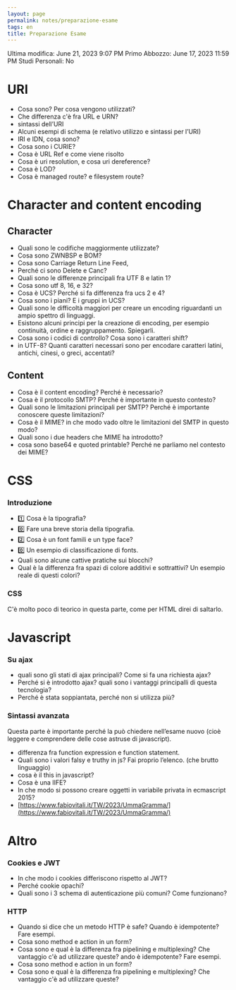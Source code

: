 ```yaml
---
layout: page
permalink: notes/preparazione-esame
tags: en
title: Preparazione Esame
---
```


Ultima modifica: June 21, 2023 9:07 PM
Primo Abbozzo: June 17, 2023 11:59 PM
Studi Personali: No

# URI

- Cosa sono? Per cosa vengono utilizzati?
- Che differenza c'è fra URL e URN?
- sintassi dell’URI
- Alcuni esempi di schema (e relativo utilizzo e sintassi per l’URI)
- IRI e IDN, cosa sono?
- Cosa sono i CURIE?
- Cosa è URL Ref e come viene risolto
- Cosa è uri resolution, e cosa uri dereference?
- Cosa è LOD?
- Cosa è managed route? e filesystem route?

# Character and content encoding

## Character

- Quali sono le codifiche maggiormente utilizzate?
- Cosa sono ZWNBSP e BOM?
- Cosa sono Carriage Return Line Feed,
- Perché ci sono Delete e Canc?
- Quali sono le differenze principali fra UTF 8 e latin 1?
- Cosa sono utf 8, 16, e 32?
- Cosa è UCS? Perché si fa differenza fra ucs 2 e 4?
- Cosa sono i piani? E i gruppi in UCS?
- Quali sono le difficoltà maggiori per creare un encoding riguardanti un ampio spettro di linguaggi.
- Esistono alcuni principi per la creazione di encoding, per esempio continuità, ordine e raggruppamento. Spiegarli.
- Cosa sono i codici di controllo? Cosa sono i caratteri shift?
- in UTF-8? Quanti caratteri necessari sono per encodare caratteri latini, antichi, cinesi, o greci, accentati?

## Content

- Cosa è il content encoding? Perché è necessario?
- Cosa è il protocollo SMTP? Perché è importante in questo contesto?
- Quali sono le limitazioni principali per SMTP? Perché è importante conoscere queste limitazioni?
- Cosa è il MIME? in che modo vado oltre le limitazioni del SMTP in questo modo?
- Quali sono i due headers che MIME ha introdotto?
- cosa sono base64 e quoted printable? Perché ne parliamo nel contesto dei MIME?

# CSS

### Introduzione

- 1️⃣ Cosa è la tipografia?
- 0️⃣ Fare una breve storia della tipografia.
- 2️⃣ Cosa è un font famili e un type face?
- 0️⃣ Un esempio di classificazione di fonts.
- Quali sono alcune cattive pratiche sui blocchi?
- Qual è la differenza fra spazi di colore additivi e sottrattivi? Un esempio reale di questi colori?

### CSS

C'è molto poco di teorico in questa parte, come per HTML direi di saltarlo.

# Javascript

### Su ajax

- quali sono gli stati di ajax principali? Come si fa una richiesta ajax?
- Perché si è introdotto ajax? quali sono i vantaggi principalli di questa tecnologia?
- Perché è stata soppiantata, perché non si utilizza più?

### Sintassi avanzata

Questa parte è importante perché la può chiedere nell’esame nuovo (cioè leggere e comprendere delle cose astruse di javascript).

- differenza fra function expression e function statement.
- Quali sono i valori falsy e truthy in js? Fai proprio l’elenco. (che brutto linguaggio)
- cosa è il this in javascript?
- Cosa è una IIFE?
- In che modo si possono creare oggetti in variabile privata in ecmascript 2015?
- [https://www.fabiovitali.it/TW/2023/UmmaGramma/](https://www.fabiovitali.it/TW/2023/UmmaGramma/)

# Altro

### Cookies e JWT

- In che modo i cookies differiscono rispetto al JWT?
- Perché cookie opachi?
- Quali sono i 3 schema di autenticazione più comuni? Come funzionano?

### HTTP

- Quando si dice che un metodo HTTP è safe? Quando è idempotente? Fare esempi.
- Cosa sono method e action in un form?
- Cosa sono e qual è la differenza fra pipelining e multiplexing? Che vantaggio c'è ad utilizzare queste?
ando è idempotente? Fare esempi.
- Cosa sono method e action in un form?
- Cosa sono e qual è la differenza fra pipelining e multiplexing? Che vantaggio c'è ad utilizzare queste?
